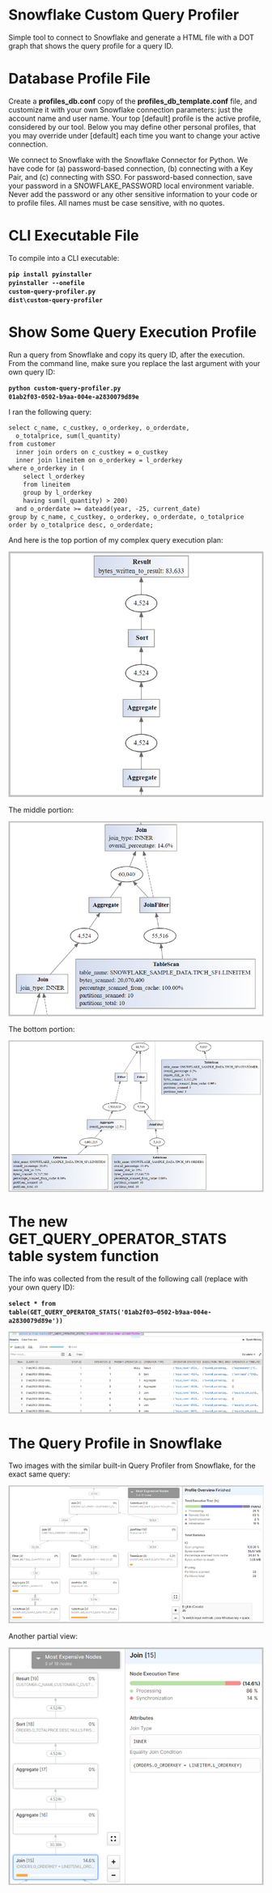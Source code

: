 Snowflake Custom Query Profiler
===============================

Simple tool to connect to Snowflake and generate a HTML file with a DOT graph that shows the query profile for a query ID.

# Database Profile File

Create a **profiles_db.conf** copy of the **profiles_db_template.conf** file, and customize it with your own Snowflake connection parameters: just the account name and user name. Your top [default] profile is the active profile, considered by our tool. Below you may define other personal profiles, that you may override under [default] each time you want to change your active connection.

We connect to Snowflake with the Snowflake Connector for Python. We have code for (a) password-based connection, (b) connecting with a Key Pair, and (c) connecting with SSO. For password-based connection, save your password in a SNOWFLAKE_PASSWORD local environment variable. Never add the password or any other sensitive information to your code or to profile files. All names must be case sensitive, with no quotes.

# CLI Executable File

To compile into a CLI executable:

**<code>pip install pyinstaller</code>**  
**<code>pyinstaller --onefile custom-query-profiler.py</code>**  
**<code>dist\custom-query-profiler</code>**  

# Show Some Query Execution Profile

Run a query from Snowflake and copy its query ID, after the execution. From the command line, make sure you replace the last argument with your own query ID:

**<code>python custom-query-profiler.py 01ab2f03-0502-b9aa-004e-a2830079d89e</code>**  

I ran the following query:

```
select c_name, c_custkey, o_orderkey, o_orderdate, 
  o_totalprice, sum(l_quantity)
from customer
  inner join orders on c_custkey = o_custkey
  inner join lineitem on o_orderkey = l_orderkey
where o_orderkey in (
    select l_orderkey
    from lineitem
    group by l_orderkey
    having sum(l_quantity) > 200)
  and o_orderdate >= dateadd(year, -25, current_date)
group by c_name, c_custkey, o_orderkey, o_orderdate, o_totalprice 
order by o_totalprice desc, o_orderdate;
```

And here is the top portion of my complex query execution plan:

![Top Portion of Custom Query Profile](/images/diagram1.png)

The middle portion:

![Middle Portion of Custom Query Profile](/images/diagram2.png)

The bottom portion:

![Bottom Portion of Custom Query Profile](/images/diagram3.png)

# The new GET_QUERY_OPERATOR_STATS table system function

The info was collected from the result of the following call (replace with your own query ID):

**<code>select * from table(GET_QUERY_OPERATOR_STATS('01ab2f03–0502-b9aa-004e-a2830079d89e'))</code>**  

![GET_QUERY_OPERATOR_STATS Results](/images/diagram_results.png)

# The Query Profile in Snowflake

Two images with the similar built-in Query Profiler from Snowflake, for the exact same query:

![Query Profile in Snowflake](/images/query_profile.png)

Another partial view:

![Query Profile in Snowflake - Another View](/images/query_profile2.png)


